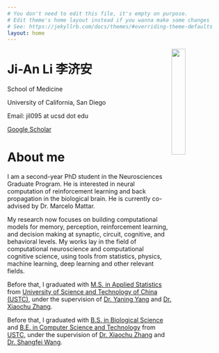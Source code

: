 ```yaml
---
# You don't need to edit this file, it's empty on purpose.
# Edit theme's home layout instead if you wanna make some changes
# See: https://jekyllrb.com/docs/themes/#overriding-theme-defaults
layout: home
---
```


<img style="float: right; width: 25%" src="{{site.url}}/assets/profile/me.jpg">

<h1 class="post-title">Ji-An Li 李济安</h1>

School of Medicine

University of California, San Diego

Email: jil095 at ucsd dot edu

[Google Scholar](https://scholar.google.com/citations?user=lge1u8kAAAAJ&hl=en)

# About me

I am a second-year PhD student in the Neurosciences Graduate Program. He is interested in neural computation of reinforcement learning and back propagation in the biological brain. He is currently co-advised by Dr. Marcelo Mattar.

My research now focuses on building computational models for memory, perception, reinforcement learning, and decision making at synaptic, circuit, cognitive, and behavioral levels. My works lay in the field of computational neuroscience and computational cognitive science, using tools from statistics, physics, machine learning, deep learning and other relevant fields.

Before that, I graduated with [M.S. in Applied Statistics](http://en.business.ustc.edu.cn/audsf/list.htm) from [University of Science and Technology of China (USTC)](https://en.ustc.edu.cn/), under the supervision of [Dr. Yaning Yang](http://staff.ustc.edu.cn/~ynyang/) and [Dr. Xiaochu Zhang](http://en.hfnl.ustc.edu.cn/Faculty/Facultys/201107/t20110716_116215.html). 

Before that, I graduated with [B.S. in Biological Science](https://en.biox.ustc.edu.cn/) and [B.E. in Computer Science and Technology](https://en.cs.ustc.edu.cn/) from [USTC](https://en.ustc.edu.cn/), under the supervision of [Dr. Xiaochu Zhang](http://en.hfnl.ustc.edu.cn/Faculty/Facultys/201107/t20110716_116215.html) and [Dr. Shangfei Wang](http://staff.ustc.edu.cn/~sfwang/).



